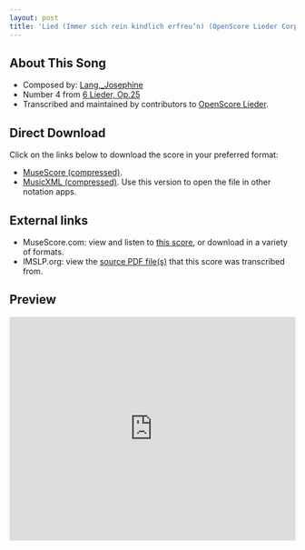 ```yaml
---
layout: post
title: 'Lied (Immer sich rein kindlich erfreu’n) (OpenScore Lieder Corpus)'
---
```


## About This Song

- Composed by: [Lang,_Josephine](https://fourscoreandmore.org/openscore/lieder/Lang,_Josephine)
- Number 4 from [6 Lieder, Op.25](https://fourscoreandmore.org/openscore/lieder/Lang,_Josephine/6_Lieder,_Op.25)
- Transcribed and maintained by contributors to [OpenScore Lieder].

[OpenScore Lieder]: https://musescore.com/openscore-lieder-corpus

## Direct Download

Click on the links below to download the score in your preferred format:
- [MuseScore (compressed)](https://github.com/openscore/lieder/blob/main/scores/Lang,_Josephine/6_Lieder,_Op.25/4_Lied_(Immer_sich_rein_kindlich_erfreu’n)/lc4920211.mscz?raw=true).
- [MusicXML (compressed)](https://github.com/openscore/lieder/blob/main/scores/Lang,_Josephine/6_Lieder,_Op.25/4_Lied_(Immer_sich_rein_kindlich_erfreu’n)/lc4920211.mxl?raw=true). Use this version to open the file in other notation apps.

## External links

- MuseScore.com: view and listen to [this score][MuseScore], or download in a variety of formats.
- IMSLP.org: view the [source PDF file(s)][IMSLP] that this score was transcribed from.

[MuseScore]: https://musescore.com/score/4920211
[IMSLP]: https://imslp.org/wiki/Special:ReverseLookup/98716

## Preview

<iframe width="100%" height="394" src="https://musescore.com/openscore-lieder-corpus/scores/4920211/embed" frameborder="0" allowfullscreen allow="autoplay; fullscreen"></iframe>
